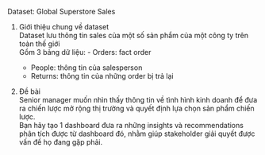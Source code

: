 Dataset: Global Superstore Sales																									
																									
																									
1. Giới thiệu chung về dataset																									
Dataset lưu thông tin sales của một số sản phẩm của một công ty trên toàn thế giới																									
Gồm 3 bảng dữ liệu:	- Orders: fact order																								
	- People: thông tin của salesperson																								
	- Returns: thông tin của những order bị trả lại																								
																									
2. Đề bài																									
Senior manager muốn nhìn thấy thông tin về tình hình kinh doanh để đưa ra chiến lược mở rộng thị trường và quyết định lựa chọn sản phẩm chiến lược.																									
Bạn hãy tạo 1 dashboard đưa ra những insights và recommendations phân tích được từ dashboard đó, nhằm giúp stakeholder giải quyết được vấn đề họ đang gặp phải.																									
					

